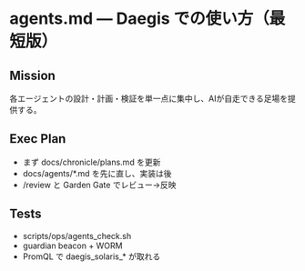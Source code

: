 # agents.md — Daegis での使い方（最短版）

## Mission
各エージェントの設計・計画・検証を単一点に集中し、AIが自走できる足場を提供する。

## Exec Plan
- まず docs/chronicle/plans.md を更新
- docs/agents/*.md を先に直し、実装は後
- /review と Garden Gate でレビュー→反映

## Tests
- scripts/ops/agents_check.sh
- guardian beacon + WORM
- PromQL で daegis_solaris_* が取れる
